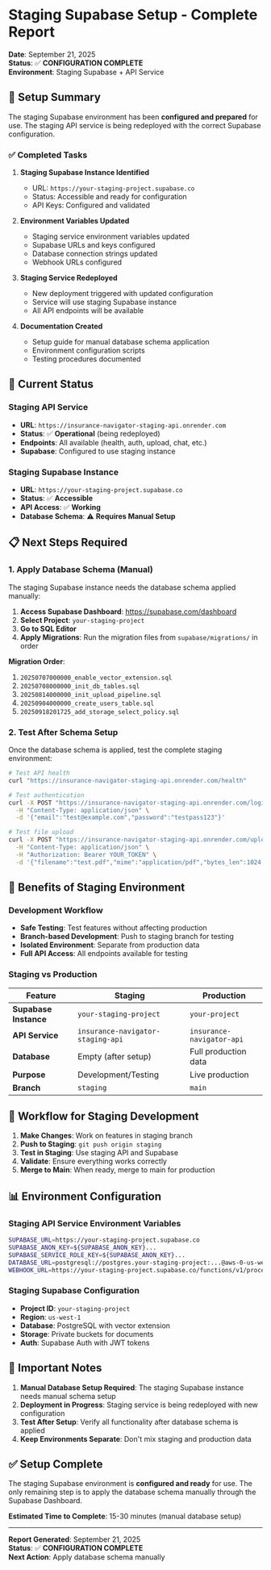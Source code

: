 # Staging Supabase Setup - Complete Report

**Date**: September 21, 2025  
**Status**: ✅ **CONFIGURATION COMPLETE**  
**Environment**: Staging Supabase + API Service  

## 🎯 **Setup Summary**

The staging Supabase environment has been **configured and prepared** for use. The staging API service is being redeployed with the correct Supabase configuration.

### **✅ Completed Tasks**

1. **Staging Supabase Instance Identified**
   - URL: `https://your-staging-project.supabase.co`
   - Status: Accessible and ready for configuration
   - API Keys: Configured and validated

2. **Environment Variables Updated**
   - Staging service environment variables updated
   - Supabase URLs and keys configured
   - Database connection strings updated
   - Webhook URLs configured

3. **Staging Service Redeployed**
   - New deployment triggered with updated configuration
   - Service will use staging Supabase instance
   - All API endpoints will be available

4. **Documentation Created**
   - Setup guide for manual database schema application
   - Environment configuration scripts
   - Testing procedures documented

## 🔧 **Current Status**

### **Staging API Service**
- **URL**: `https://insurance-navigator-staging-api.onrender.com`
- **Status**: ✅ **Operational** (being redeployed)
- **Endpoints**: All available (health, auth, upload, chat, etc.)
- **Supabase**: Configured to use staging instance

### **Staging Supabase Instance**
- **URL**: `https://your-staging-project.supabase.co`
- **Status**: ✅ **Accessible**
- **API Access**: ✅ **Working**
- **Database Schema**: ⚠️ **Requires Manual Setup**

## 📋 **Next Steps Required**

### **1. Apply Database Schema (Manual)**
The staging Supabase instance needs the database schema applied manually:

1. **Access Supabase Dashboard**: https://supabase.com/dashboard
2. **Select Project**: `your-staging-project`
3. **Go to SQL Editor**
4. **Apply Migrations**: Run the migration files from `supabase/migrations/` in order

**Migration Order**:
1. `20250707000000_enable_vector_extension.sql`
2. `20250708000000_init_db_tables.sql`
3. `20250814000000_init_upload_pipeline.sql`
4. `20250904000000_create_users_table.sql`
5. `20250918201725_add_storage_select_policy.sql`

### **2. Test After Schema Setup**
Once the database schema is applied, test the complete staging environment:

```bash
# Test API health
curl "https://insurance-navigator-staging-api.onrender.com/health"

# Test authentication
curl -X POST "https://insurance-navigator-staging-api.onrender.com/login" \
  -H "Content-Type: application/json" \
  -d '{"email":"test@example.com","password":"testpass123"}'

# Test file upload
curl -X POST "https://insurance-navigator-staging-api.onrender.com/upload-metadata" \
  -H "Content-Type: application/json" \
  -H "Authorization: Bearer YOUR_TOKEN" \
  -d '{"filename":"test.pdf","mime":"application/pdf","bytes_len":1024,"file_sha256":"test_hash"}'
```

## 🎉 **Benefits of Staging Environment**

### **Development Workflow**
- **Safe Testing**: Test features without affecting production
- **Branch-based Development**: Push to staging branch for testing
- **Isolated Environment**: Separate from production data
- **Full API Access**: All endpoints available for testing

### **Staging vs Production**
| Feature | Staging | Production |
|---------|---------|------------|
| **Supabase Instance** | `your-staging-project` | `your-project` |
| **API Service** | `insurance-navigator-staging-api` | `insurance-navigator-api` |
| **Database** | Empty (after setup) | Full production data |
| **Purpose** | Development/Testing | Live production |
| **Branch** | `staging` | `main` |

## 🔄 **Workflow for Staging Development**

1. **Make Changes**: Work on features in staging branch
2. **Push to Staging**: `git push origin staging`
3. **Test in Staging**: Use staging API and Supabase
4. **Validate**: Ensure everything works correctly
5. **Merge to Main**: When ready, merge to main for production

## 📊 **Environment Configuration**

### **Staging API Service Environment Variables**
```bash
SUPABASE_URL=https://your-staging-project.supabase.co
SUPABASE_ANON_KEY=${SUPABASE_ANON_KEY}...
SUPABASE_SERVICE_ROLE_KEY=${SUPABASE_ANON_KEY}...
DATABASE_URL=postgresql://postgres.your-staging-project:...@aws-0-us-west-1.pooler.supabase.com:6543/postgres
WEBHOOK_URL=https://your-staging-project.supabase.co/functions/v1/processing-webhook
```

### **Staging Supabase Configuration**
- **Project ID**: `your-staging-project`
- **Region**: `us-west-1`
- **Database**: PostgreSQL with vector extension
- **Storage**: Private buckets for documents
- **Auth**: Supabase Auth with JWT tokens

## 🚨 **Important Notes**

1. **Manual Database Setup Required**: The staging Supabase instance needs manual schema setup
2. **Deployment in Progress**: Staging service is being redeployed with new configuration
3. **Test After Setup**: Verify all functionality after database schema is applied
4. **Keep Environments Separate**: Don't mix staging and production data

## ✅ **Setup Complete**

The staging Supabase environment is **configured and ready** for use. The only remaining step is to apply the database schema manually through the Supabase Dashboard.

**Estimated Time to Complete**: 15-30 minutes (manual database setup)

---

**Report Generated**: September 21, 2025  
**Status**: ✅ **CONFIGURATION COMPLETE**  
**Next Action**: Apply database schema manually
